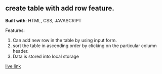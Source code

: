 ##  create table with add row feature.

**Built with**:
 HTML, CSS, JAVASCRIPT

 Features:

  1. Can add new row in the table by using input form.
  2. sort the table in ascending order by clicking on the particular column header.
  3. Data is stored into local storage

  [live link](https://thriving-rolypoly-4f451d.netlify.app/)
